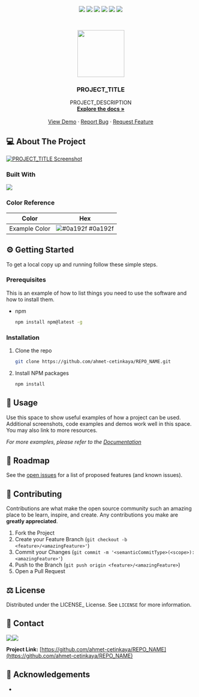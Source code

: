 <!-- Here's a blank template to get started: Do a search and replace with your text editor for the following: `REPO_NAME`, `PROJECT_TITLE`, `REPO_ICON`, `PROJECT_DESCRIPTION`, `LICENSE_` -->
<p align="center">
  <a href="https://github.com/ahmet-cetinkaya/REPO_NAME/graphs/contributors"><img src="https://img.shields.io/github/contributors/ahmet-cetinkaya/REPO_NAME.svg?style=for-the-badge"></a>
  <a href="https://github.com/ahmet-cetinkaya/REPO_NAME/network/members"><img src="https://img.shields.io/github/forks/ahmet-cetinkaya/REPO_NAME.svg?style=for-the-badge"></a>
  <a href="https://github.com/ahmet-cetinkaya/REPO_NAME/stargazers"><img src="https://img.shields.io/github/stars/ahmet-cetinkaya/REPO_NAME.svg?style=for-the-badge"></a>
  <a href="https://github.com/ahmet-cetinkaya/REPO_NAME/issues"><img src="https://img.shields.io/github/issues/ahmet-cetinkaya/REPO_NAME.svg?style=for-the-badge"></a>
  <a href="https://github.com/ahmet-cetinkaya/REPO_NAME/blob/master/LICENSE"><img src="https://img.shields.io/github/license/ahmet-cetinkaya/REPO_NAME.svg?style=for-the-badge"></a>
  <a href="https://linkedin.com/in/ahmet-cetinkaya"><img src="https://img.shields.io/badge/LinkedIn-0077B5?style=for-the-badge&logo=linkedin&logoColor=white"></a>
</p><br />

<p align="center">
  <a href="https://github.com/ahmet-cetinkaya/REPO_NAME"><img src="REPO_ICON" height="125"></a>
  <h3 align="center">PROJECT_TITLE</h3>
  <p align="center">
    PROJECT_DESCRIPTION
    <br />
    <a href="https://github.com/ahmet-cetinkaya/REPO_NAME"><strong>Explore the docs »</strong></a>
    <br />
    <br />
    <a href="https://github.com/ahmet-cetinkaya/REPO_NAME">View Demo</a>
    ·
    <a href="https://github.com/ahmet-cetinkaya/REPO_NAME/issues">Report Bug</a>
    ·
    <a href="https://github.com/ahmet-cetinkaya/REPO_NAME/issues">Request Feature</a>
  </p>
</p>

## 💻 About The Project

[![PROJECT_TITLE Screenshot](PRODUCT_SCREENSHOT)](PRODUCT_SCREENSHOT_LINK)

### Built With

[![](PRODUCT_SCREENSHOT)](PRODUCT_SCREENSHOT_LINK)
  
### Color Reference

| Color             | Hex                                                                |
| ----------------- | ------------------------------------------------------------------ |
| Example Color | ![#0a192f](https://via.placeholder.com/10/0a192f?text=+) #0a192f |


## ⚙️ Getting Started

To get a local copy up and running follow these simple steps.

### Prerequisites

This is an example of how to list things you need to use the software and how to install them.

- npm
  ```sh
  npm install npm@latest -g
  ```

### Installation

1. Clone the repo
   ```sh
   git clone https://github.com/ahmet-cetinkaya/REPO_NAME.git
   ```
2. Install NPM packages
   ```sh
   npm install
   ```

## 🚀 Usage

Use this space to show useful examples of how a project can be used. Additional screenshots, code examples and demos work well in this space. You may also link to more resources.

_For more examples, please refer to the [Documentation](DOCUMENTATION_LINK)_

## 🚧 Roadmap

See the [open issues](https://github.com/ahmet-cetinkaya/REPO_NAME/issues) for a list of proposed features (and known issues).

## 🤝 Contributing

Contributions are what make the open source community such an amazing place to be learn, inspire, and create. Any contributions you make are **greatly appreciated**.

1. Fork the Project
2. Create your Feature Branch (`git checkout -b <feature>/<amazingFeature>'`)
3. Commit your Changes (`git commit -m '<semanticCommitType>(<scope>): <amazingFeature>'`)
4. Push to the Branch (`git push origin <feature>/<amazingFeature>`)
5. Open a Pull Request

## ⚖️ License

Distributed under the LICENSE_ License. See `LICENSE` for more information.

## 📧 Contact

<a href="https://ahmetcetinkaya.me/"><img src="https://img.shields.io/badge/ahmetcetinkaya.me-F4D03E.svg?&style=for-the-badge&logo=Cliqz&logoColor=black" /></a><a href="mailto:ahmetcetinkaya7@outlook.com"><img src="https://img.shields.io/badge/EMail-0078D4.svg?&style=for-the-badge&logo=microsoft%20outlook&logoColor=white" /></a>

**Project Link:** [https://github.com/ahmet-cetinkaya/REPO_NAME](https://github.com/ahmet-cetinkaya/REPO_NAME)

## 🙏 Acknowledgements

- []()
